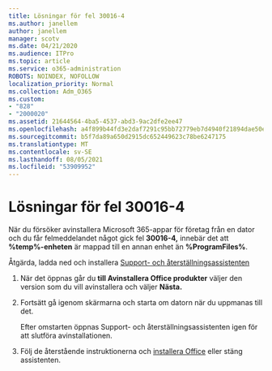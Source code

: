 ```yaml
---
title: Lösningar för fel 30016-4
ms.author: janellem
author: janellem
manager: scotv
ms.date: 04/21/2020
ms.audience: ITPro
ms.topic: article
ms.service: o365-administration
ROBOTS: NOINDEX, NOFOLLOW
localization_priority: Normal
ms.collection: Adm_O365
ms.custom:
- "828"
- "2000020"
ms.assetid: 21644564-4ba5-4537-abd3-9ac2dfe2ee47
ms.openlocfilehash: a4f899b44fd3e2daf7291c95bb72779eb7d4940f21894dae50e7f3a82c6b3ab5
ms.sourcegitcommit: b5f7da89a650d2915dc652449623c78be6247175
ms.translationtype: MT
ms.contentlocale: sv-SE
ms.lasthandoff: 08/05/2021
ms.locfileid: "53909952"
---
```

# <a name="solutions-for-error-30016-4"></a>Lösningar för fel 30016-4

När du försöker avinstallera Microsoft 365-appar för företag från en dator och du får felmeddelandet något gick fel **30016-4,** innebär det att **%temp%-enheten** är mappad till en annan enhet än **%ProgramFiles%**.
  
Åtgärda, ladda ned och installera [Support- och återställningsassistenten](https://aka.ms/SARA-OfficeUninstall-Alchemy)
  
1. När det öppnas går du **till Avinstallera Office produkter** väljer den version som du vill avinstallera och väljer **Nästa.**

2. Fortsätt gå igenom skärmarna och starta om datorn när du uppmanas till det.

    Efter omstarten öppnas Support- och återställningsassistenten igen för att slutföra avinstallationen.

3. Följ de återstående instruktionerna och [installera Office](https://portal.office.com/OLS/MySoftware.aspx) eller stäng assistenten.
